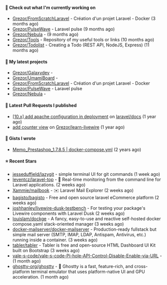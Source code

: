 #### 👷 Check out what I'm currently working on

- [Grezor/FromScratchLaravel](https://github.com/Grezor/FromScratchLaravel) - Création d&#39;un projet Laravel - Docker (3 months ago)
- [Grezor/PulseWave](https://github.com/Grezor/PulseWave) - Laravel pulse (9 months ago)
- [Grezor/Nebula](https://github.com/Grezor/Nebula) -  (9 months ago)
- [Grezor/Tools](https://github.com/Grezor/Tools) - Repository of my useful tools or links (10 months ago)
- [Grezor/Todolist](https://github.com/Grezor/Todolist) - Creating a Todo (REST API, NodeJS, Express) (11 months ago)

#### 🌱 My latest projects

- [Grezor/Galaxydev](https://github.com/Grezor/Galaxydev) - 
- [Grezor/UmamiBoard](https://github.com/Grezor/UmamiBoard) - 
- [Grezor/FromScratchLaravel](https://github.com/Grezor/FromScratchLaravel) - Création d&#39;un projet Laravel - Docker
- [Grezor/PulseWave](https://github.com/Grezor/PulseWave) - Laravel pulse
- [Grezor/Nebula](https://github.com/Grezor/Nebula) - 

#### 🔨 Latest Pull Requests I published

- [[10.x] add apache configuration in deployment](https://github.com/laravel/docs/pull/9349) on [laravel/docs](https://github.com/laravel/docs) (1 year ago)
- [add counter view](https://github.com/Grezor/learn-livewire/pull/1) on [Grezor/learn-livewire](https://github.com/Grezor/learn-livewire) (1 year ago)

#### 📓 Gists I wrote

- [Memo_Prestashop_1.7.8.5 | docker-compose.yml](https://gist.github.com/eb78b378ed9f40780dc077b361ead337) (2 years ago)

#### ⭐ Recent Stars

- [jesseduffield/lazygit](https://github.com/jesseduffield/lazygit) - simple terminal UI for git commands (1 week ago)
- [leventcz/laravel-top](https://github.com/leventcz/laravel-top) - 🚀 Real-time monitoring from the command line for Laravel applications. (2 weeks ago)
- [Xammie/mailbook](https://github.com/Xammie/mailbook) - ✉️ Laravel Mail Explorer (2 weeks ago)
- [bagisto/bagisto](https://github.com/bagisto/bagisto) - Free and open source laravel eCommerce platform (2 weeks ago)
- [joshhanley/livewire-dusk-testbench](https://github.com/joshhanley/livewire-dusk-testbench) - For testing your package&#39;s Livewire components with Laravel Dusk (2 weeks ago)
- [louislam/dockge](https://github.com/louislam/dockge) - A fancy, easy-to-use and reactive self-hosted docker compose.yaml stack-oriented manager (3 weeks ago)
- [docker-mailserver/docker-mailserver](https://github.com/docker-mailserver/docker-mailserver) - Production-ready fullstack but simple mail server (SMTP, IMAP, LDAP, Antispam, Antivirus, etc.) running inside a container. (3 weeks ago)
- [tabler/tabler](https://github.com/tabler/tabler) - Tabler is free and open-source HTML Dashboard UI Kit built on Bootstrap (3 weeks ago)
- [vale-s-code/vale-s-code-Pi-hole-API-Control-Disable-Enable-via-URL](https://github.com/vale-s-code/vale-s-code-Pi-hole-API-Control-Disable-Enable-via-URL) -  (1 month ago)
- [ghostty-org/ghostty](https://github.com/ghostty-org/ghostty) - 👻 Ghostty is a fast, feature-rich, and cross-platform terminal emulator that uses platform-native UI and GPU acceleration. (1 month ago)

